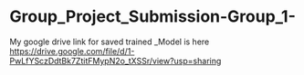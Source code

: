 # Group_Project_Submission-Group_1-
My google drive link for saved trained _Model is here https://drive.google.com/file/d/1-PwLfYSczDdtBk7ZtitFMypN2o_tXSSr/view?usp=sharing
